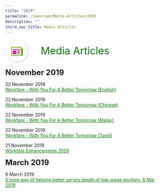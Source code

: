 ```yaml
---
title: "2019"
permalink: /newsroom/Media-Articles/2019
description: ""
third_nav_title: Media Articles
---
```

<img align="left" src="/images/icons/ico_media_articles.png" class="PressReleaseIcon"><br><font align="center" color="green" size="+3">&nbsp;&nbsp;&nbsp;&nbsp;Media Articles</font>
<br><br><br>
<font size="+2"><b>November 2019</b></font><br>

22 November 2019<br>
<a class="hyperlink" href="https://www.workfare.gov.sg/Media%20Articles/Documents/Workfare%20-%20With%20You%20For%20A%20Better%20Tomorrow%20(English).pdf">Workfare - With You For A Better Tomorrow (English) </a>

22 November 2019<br>
<a class="hyperlink" href="https://www.workfare.gov.sg/Media%20Articles/Documents/Workfare%20-%20With%20You%20For%20A%20Better%20Tomorrow%20(Chinese).pdf">Workfare - With You For A Better Tomorrow (Chinese)</a>

22 November 2019<br>
<a class="hyperlink" href="https://www.workfare.gov.sg/Media%20Articles/Documents/Workfare%20-%20With%20You%20For%20A%20Better%20Tomorrow%20(Malay).pdf">Workfare - With You For A Better Tomorrow (Malay)</a>

22 November 2019<br>
<a class="hyperlink" href="https://www.workfare.gov.sg/Media%20Articles/Documents/Workfare%20-%20With%20You%20For%20A%20Better%20Tomorrow%20(Tamil).pdf">Workfare - With You For A Better Tomorrow (Tamil) </a>

21 November 2019<br>
<a class="hyperlink" href="https://www.workfare.gov.sg/Media%20Articles/Documents/Workfare%20Enhancements%202020.pdf">Workfare Enhancements 2020</a>

<font size="+2"><b>March 2019</b></font><br>

6 March 2019<br>
<a class="hyperlink" href="https://www.workfare.gov.sg/Media%20Articles/Documents/S%27pore%20way%20of%20helping%20better%20serves%20needs%20of%20low-wage%20workers.pdf">S'pore way of helping better serves needs of low-wage workers, 6 Mar 2019 </a>

<style>
img.PressReleaseIcon {
  height: 15%;
  width: 15%;
}
a.hyperlink {
    color:green;
  }
a.hyperlink:hover {
    color:MediumVioletRed;
}
</style>